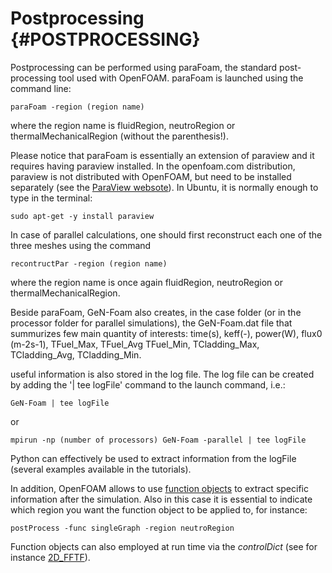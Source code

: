 # Postprocessing {#POSTPROCESSING}

Postprocessing can be performed using paraFoam, the standard post-processing tool used with OpenFOAM.  paraFoam is launched using the command line:

`paraFoam -region (region name)`

where the region name is fluidRegion, neutroRegion or thermalMechanicalRegion (without the parenthesis!).

Please notice that paraFoam is essentially an extension of paraview and it requires having paraview installed. In the openfoam.com distribution, paraview is not distributed with OpenFOAM, but need to be installed separately (see the [ParaView websote](https://www.paraview.org/)). In Ubuntu, it is normally enough to type in the terminal:

`sudo apt-get -y install paraview`

In case of parallel calculations, one should first reconstruct each one of the three meshes using the command

`recontructPar -region (region name)`

where the region name is once again fluidRegion, neutroRegion or thermalMechanicalRegion.

Beside paraFoam, GeN-Foam also creates, in the case folder (or in the processor folder for parallel simulations),  the GeN-Foam.dat file that summurizes few main quantity of interests: time(s), keff(-), power(W), flux0 (m-2s-1), TFuel_Max, TFuel_Avg TFuel_Min, TCladding_Max, TCladding_Avg, TCladding_Min.

useful information is also stored in the log file. The log file can be created by adding the '| tee logFile' command to the launch command, i.e.:

`GeN-Foam | tee logFile`

or

`mpirun -np (number of processors) GeN-Foam -parallel | tee logFile`

Python can effectively be used to extract information from the logFile (several examples available in the tutorials).

In addition, OpenFOAM  allows to use [function objects](https://www.openfoam.com/documentation/guides/latest/doc/guide-function-objects.html) to extract specific information after the simulation.  Also in this case it is essential to indicate which region you want the function object to be applied to, for instance:

`postProcess -func singleGraph -region neutroRegion`

Function objects can also employed at run time via the *controlDict* (see for instance [2D_FFTF](https://gitlab.com/foam-for-nuclear/GeN-Foam/-/blob/master/Tutorials/2D_FFTF/rootCase/system/controlDict)). 

